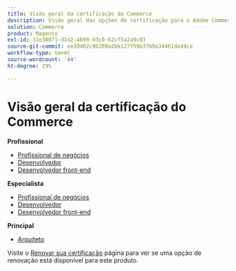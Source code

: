 ```yaml
---
title: Visão geral da certificação do Commerce
description: Visão geral das opções de certificação para o Adobe Commerce
solution: Commerce
product: Magento
exl-id: 31e38071-d2a2-4b99-93c0-62cf5a2a9c03
source-git-commit: ee39402c9b289a2bb127f59b37b9a34461da49ce
workflow-type: tm+mt
source-wordcount: '44'
ht-degree: 29%

---
```


# Visão geral da certificação do Commerce

**Profissional**

* [Profissional de negócios](/help/certifications/ac/ac-p-business.md) <!--AD0-E712-->
* [Desenvolvedor](/help/certifications/ac/ac-p-developer.md) <!--AD0-E717-->
* [Desenvolvedor front-end](/help/certifications/ac/ac-p-fedeveloper.md) <!--AD0-E719-->

**Especialista**

* [Profissional de negócios](/help/certifications/ac/ac-e-business.md) <!--AD0-E708-->
* [Desenvolvedor](/help/certifications/ac/ac-e-developer.md) <!--AD0-E716-->
* [Desenvolvedor front-end](/help/certifications/ac/ac-e-fedeveloper.md) <!--AD0-E710-->

**Principal**

* [Arquiteto](/help/certifications/ac/ac-m-architect.md) <!--AD0-E718-->

Visite o [Renovar sua certificação](/help/certifications/renew.md) página para ver se uma opção de renovação está disponível para este produto.
